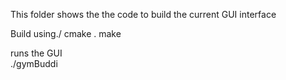 This folder shows the the code to build the current GUI interface

Build using./
cmake . 
make

runs the GUI  
./gymBuddi

